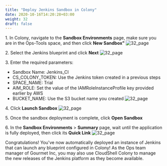 ```yaml
---
title: "Deploy Jenkins Sandbox in Colony"
date: 2020-10-16T14:20:28+03:00
weight: 32
draft: false
---
```


1\. In Colony, navigate to the **Sandbox Environments** page, make sure you are in the Ops-Tools space,  and then click **New Sandbox"**
![32_page](/images/module3/32_page_2.png)

2\. Select the Jenkins blueprint and click **Next**
![32_page](/images/module3/33_page.png)

3\. Enter the required parameters:
* Sandbox Name: Jenkins_CI
* CS_COLONY_TOKEN: Use the Jenkins token created in a previous steps
* SPACE_NAME: Trial
* AIM_ROLE: Set the value of the IAMRoleInstanceProfile key provided earlier by AWS
* BUCKET_NAME: Use the S3 bucket name you created
![32_page](/images/module3/34_page.png)

4\. Click **Launch Sandbox**
![32_page](/images/module3/35_page.png)

5\. Once the sandbox deployment is complete, click **Open Sandbox**

6\. In the **Sandbox Environments** > **Summary** page, wait until the application is fully deployed, then click its **Quick Link**
![32_page](/images/module3/36_page.png)

Congratulations! You've now automatically deployed an instance of Jenkins that can launch any blueprint configured in Colony! 
As the Ops team manager of Gourmet Inc, you may also use CloudShell Colony to manage the new releases of the Jenkins platform as they become available.